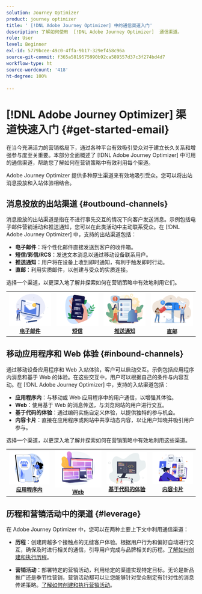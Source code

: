```yaml
---
solution: Journey Optimizer
product: journey optimizer
title: ' [!DNL Adobe Journey Optimizer] 中的通信渠道入门'
description: 了解如何使用  [!DNL Adobe Journey Optimizer]  通信渠道。
role: User
level: Beginner
exl-id: 5779bcee-49c0-4ffa-9b17-329ef458c96a
source-git-commit: f365a5819575990b92ca589557d37c3f274bd4d7
workflow-type: ht
source-wordcount: '418'
ht-degree: 100%

---
```


# [!DNL Adobe Journey Optimizer] 渠道快速入门 {#get-started-email}

在当今充满活力的营销格局下，通过各种平台有效吸引受众对于建立长久关系和增强参与度至关重要。本部分全面概述了 [!DNL Adobe Journey Optimizer] 中可用的通信渠道，帮助您了解如何在营销策略中有效利用每个渠道。

Adobe Journey Optimizer 提供多种原生渠道来有效地吸引受众。您可以将出站消息投放和入站体验相结合。

## 消息投放的出站渠道 {#outbound-channels}

消息投放的出站渠道是指在不进行事先交互的情况下向客户发送消息。示例包括电子邮件营销活动和推送通知，您可以在此类活动中主动联系受众。在 [!DNL Adobe Journey Optimizer] 中，支持的出站渠道包括：

* **电子邮件**：将个性化邮件直接发送到客户的收件箱。
* **短信/彩信/RCS**：发送文本消息以通过移动设备联系用户。
* **推送通知**：用户将在设备上收到即时通知，有利于触发即时行动。
* **直邮**：利用实质邮件，以创建与受众的实质连接。

选择一个渠道，以更深入地了解并探索如何在营销策略中有效地利用它们。

<table style="table-layout:fixed"><tr style="border: 0;">
<td><a href="../email/get-started-email.md"><img alt="电子邮件" src="assets/do-not-localize/email.png"></a>
<div align="center"><a href="../email/get-started-email.md"><strong>电子邮件</strong></a></div></td>
<td><a href="../sms/get-started-sms.md"><img alt="短信" src="assets/do-not-localize/sms.png"></a>
<div align="center"><a href="../sms/get-started-sms.md"><strong>短信</strong></a></div></td>
<td><a href="../push/get-started-push.md"><img alt="推送" src="assets/do-not-localize/push.png"></a>
<div align="center"><a href="../push/get-started-push.md"><strong>推送通知</strong></a></div></td>
<td><a href="../direct-mail/get-started-direct-mail.md"><img alt="直邮" src="assets/do-not-localize/direct-mail.jpg"></a>
<div align="center"><a href="../direct-mail/get-started-direct-mail.md"><strong>直邮</strong></a></div></td>
</tr></table>

## 移动应用程序和 Web 体验 {#inbound-channels}

通过移动设备应用程序和 Web 入站体验，客户可以启动交互。示例包括应用程序内消息和基于 Web 的体验。在这些交互中，用户可以根据自己的条件与内容互动。在 [!DNL Adobe Journey Optimizer] 中，支持的入站渠道包括：

* **应用程序内**：与移动或 Web 应用程序中的用户通信，以增强其体验。
* **Web**：使用基于 Web 的消息传送，与浏览网站的用户进行交互。
* **基于代码的体验**：通过编码实施自定义体验，以提供独特的参与机会。
* **内容卡片**：直接在应用程序或网站中共享动态内容，以让用户知晓并吸引用户参与。

选择一个渠道，以更深入地了解并探索如何在营销策略中有效地利用这些渠道。

<table style="table-layout:fixed"><tr style="border: 0;">
<td><a href="../in-app/get-started-in-app.md"><img alt="应用程序内" src="assets/do-not-localize/inapp.jpg"></a>
<div align="center"><a href="../in-app/get-started-in-app.md"><strong>应用程序内</strong></a></div></td>
<td><a href="../web/get-started-web.md"><img alt="Web" src="assets/do-not-localize/web.jpg"></a>
<div align="center"><a href="../web/get-started-web.md"><strong>Web</strong></a></div></td>
<td><a href="../code-based/get-started-code-based.md"><img alt="基于代码的体验" src="assets/do-not-localize/code.png"></a>
<div align="center"><a href="../code-based/get-started-code-based.md"><strong>基于代码的体验</strong></a></div></td>
<td><a href="../content-card/get-started-content-card.md"><img alt="内容卡片" src="assets/do-not-localize/cards.png"></a>
<div align="center"><a href="../content-card/get-started-content-card.md"><strong>内容卡片</strong></a></div></td>
</tr></table>


## 历程和营销活动中的渠道 {#leverage}

在 Adobe Journey Optimizer 中，您可以在两种主要上下文中利用通信渠道：

* **历程**：创建跨越多个接触点的无缝客户体验。根据用户行为和偏好自动进行交互，确保及时进行相关的通信，引导用户完成与品牌相关的历程。[了解如何创建和执行历程](../building-journeys/journey-gs.md)。

* **营销活动**：部署特定的营销活动，利用给定的渠道实现特定目标。无论是新品推广还是季节性营销，营销活动都可以让您能够针对受众制定有针对性的消息传递策略。[了解如何创建和执行营销活动](../campaigns/get-started-with-campaigns.md)。
